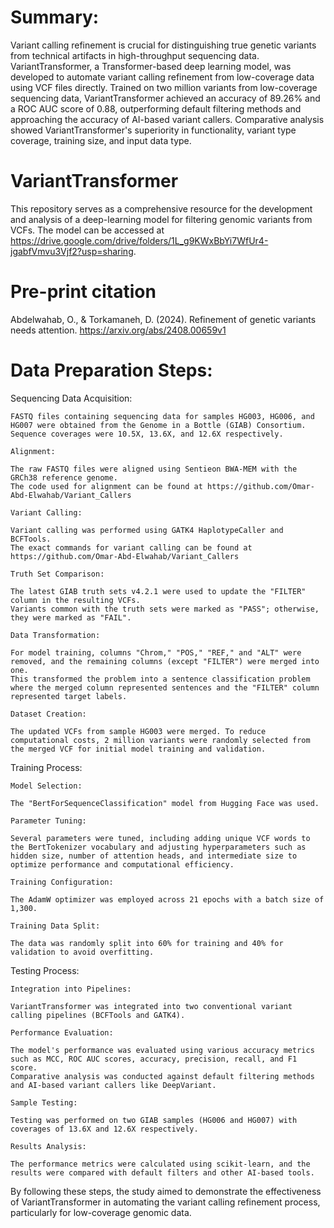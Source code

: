 # Summary: 
Variant calling refinement is crucial for distinguishing true genetic variants from technical artifacts in high-throughput sequencing data. VariantTransformer, a Transformer-based deep learning model, was developed to automate variant calling refinement from low-coverage data using VCF files directly. Trained on two million variants from low-coverage sequencing data, VariantTransformer achieved an accuracy of 89.26% and a ROC AUC score of 0.88, outperforming default filtering methods and approaching the accuracy of AI-based variant callers. Comparative analysis showed VariantTransformer's superiority in functionality, variant type coverage, training size, and input data type.

# VariantTransformer
This repository serves as a comprehensive resource for the development and analysis of a deep-learning model for filtering genomic variants from VCFs. The model can be accessed at https://drive.google.com/drive/folders/1L_g9KWxBbYi7WfUr4-jgabfVmvu3Vjf2?usp=sharing. 

# Pre-print citation
Abdelwahab, O., & Torkamaneh, D. (2024). Refinement of genetic variants needs attention. https://arxiv.org/abs/2408.00659v1

# Data Preparation Steps:

Sequencing Data Acquisition:

    FASTQ files containing sequencing data for samples HG003, HG006, and HG007 were obtained from the Genome in a Bottle (GIAB) Consortium.
    Sequence coverages were 10.5X, 13.6X, and 12.6X respectively.

    Alignment:

    The raw FASTQ files were aligned using Sentieon BWA-MEM with the GRCh38 reference genome. 
    The code used for alignment can be found at https://github.com/Omar-Abd-Elwahab/Variant_Callers

    Variant Calling:

    Variant calling was performed using GATK4 HaplotypeCaller and BCFTools. 
    The exact commands for variant calling can be found at https://github.com/Omar-Abd-Elwahab/Variant_Callers

    Truth Set Comparison:

    The latest GIAB truth sets v4.2.1 were used to update the "FILTER" column in the resulting VCFs. 
    Variants common with the truth sets were marked as "PASS"; otherwise, they were marked as "FAIL".

    Data Transformation:

    For model training, columns "Chrom," "POS," "REF," and "ALT" were removed, and the remaining columns (except "FILTER") were merged into one. 
    This transformed the problem into a sentence classification problem where the merged column represented sentences and the "FILTER" column represented target labels.

    Dataset Creation:

    The updated VCFs from sample HG003 were merged. To reduce computational costs, 2 million variants were randomly selected from the merged VCF for initial model training and validation.

Training Process:

    Model Selection:

    The "BertForSequenceClassification" model from Hugging Face was used.

    Parameter Tuning:

    Several parameters were tuned, including adding unique VCF words to the BertTokenizer vocabulary and adjusting hyperparameters such as hidden size, number of attention heads, and intermediate size to optimize performance and computational efficiency.

    Training Configuration:

    The AdamW optimizer was employed across 21 epochs with a batch size of 1,300.

    Training Data Split:

    The data was randomly split into 60% for training and 40% for validation to avoid overfitting.

Testing Process:

    Integration into Pipelines:

    VariantTransformer was integrated into two conventional variant calling pipelines (BCFTools and GATK4).

    Performance Evaluation:

    The model's performance was evaluated using various accuracy metrics such as MCC, ROC AUC scores, accuracy, precision, recall, and F1 score.
    Comparative analysis was conducted against default filtering methods and AI-based variant callers like DeepVariant.

    Sample Testing:

    Testing was performed on two GIAB samples (HG006 and HG007) with coverages of 13.6X and 12.6X respectively.

    Results Analysis:

    The performance metrics were calculated using scikit-learn, and the results were compared with default filters and other AI-based tools.

By following these steps, the study aimed to demonstrate the effectiveness of VariantTransformer in automating the variant calling refinement process, particularly for low-coverage genomic data.
